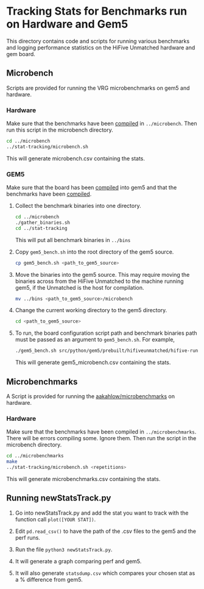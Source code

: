 # Tracking Stats for Benchmarks run on Hardware and Gem5

This directory contains code and scripts for running various benchmarks and
logging performance statistics on the HiFive Unmatched hardware and gem board.

## Microbench
Scripts are provided for running the VRG microbenchmarks on gem5 and hardware.

### Hardware
Make sure that the benchmarks have been [compiled](../microbench/README.md) in
`../microbench`. Then run this script in the microbench directory.
```sh
cd ../microbench
../stat-tracking/microbench.sh
```
This will generate microbench.csv containing the stats.

### GEM5
Make sure that the board has been [compiled](../newboard/README.md) into gem5
and that the benchmarks have been [compiled](../microbench/README.md).

1. Collect the benchmark binaries into one directory.
    ```sh
    cd ../microbench
    ./gather_binaries.sh
    cd ../stat-tracking
    ```
    This will put all benchmark binaries in `../bins`

2. Copy `gem5_bench.sh` into the root directory of the gem5 source.
    ```sh
    cp gem5_bench.sh <path_to_gem5_source>
    ```

3. Move the binaries into the gem5 source. This may require moving the binaries
across from the HiFive Unmatched to the machine running gem5, if the Unmatched
is the host for compilation.
    ```sh
    mv ../bins <path_to_gem5_source>/microbench
    ```

4. Change the current working directory to the gem5 directory.
    ```sh
    cd <path_to_gem5_source>
    ```

5. To run, the board configuration script path and benchmark binaries path
must be passed as an argument to `gem5_bench.sh`. For example,
    ```sh
    ./gem5_bench.sh src/python/gem5/prebuilt/hifiveunmatched/hifive-run.py ./microbench/
    ```
    This will generate gem5_microbench.csv containing the stats.

## Microbenchmarks
A Script is provided for running the [aakahlow/microbenchmarks](https://github.com/aakahlow/microbenchmarks) on hardware.

### Hardware
Make sure that the benchmarks have been compiled in `../microbenchmarks`.
There will be errors compiling some. Ignore them. Then run the script in 
the microbench directory.
```sh
cd ../microbenchmarks
make
../stat-tracking/microbench.sh <repetitions>
```
This will generate microbenchmarks.csv containing the stats.

## Running newStatsTrack.py

1. Go into newStatsTrack.py and add the stat you want to track with the function call ```plot([YOUR STAT])```.

2. Edit ```pd.read_csv()``` to have the path of the .csv files to the gem5 and the perf runs.

3. Run the file ```python3 newStatsTrack.py```.

4. It will generate a graph comparing perf and gem5.

5. It will also generate ```statsdump.csv``` which compares your chosen stat as a % difference from gem5.

